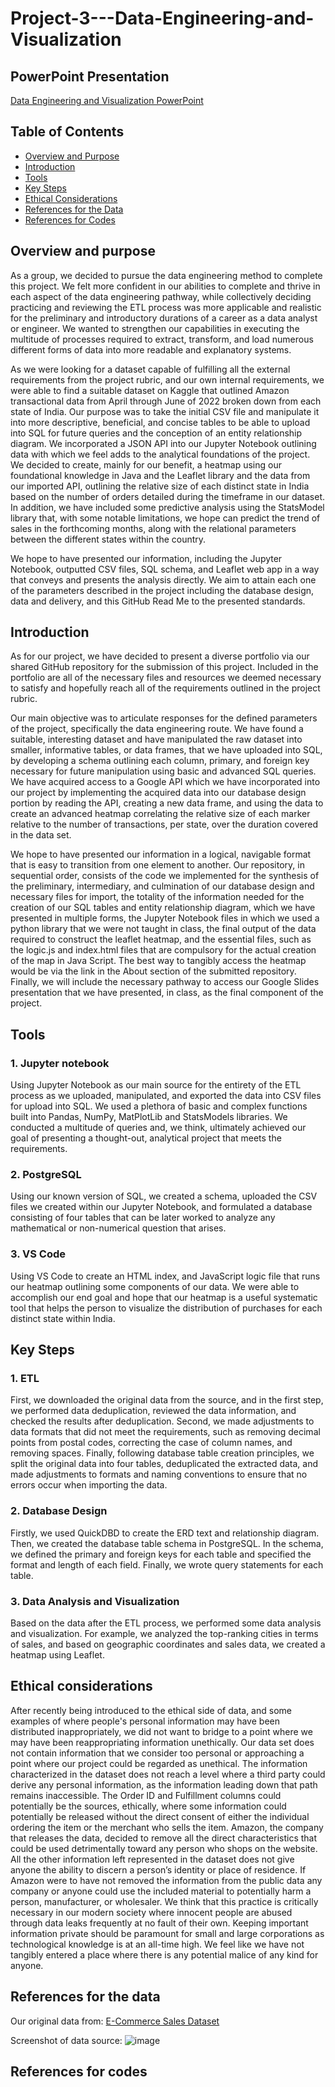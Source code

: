 # Project-3---Data-Engineering-and-Visualization
## PowerPoint Presentation
[Data Engineering and Visualization PowerPoint](https://docs.google.com/presentation/d/1F5YpvIXZ1ZmhQEEUBNxYIyKEwvGo52yI001LStdzNCs/edit?usp=sharing)
## Table of Contents
- [Overview and Purpose](#Overview-and-Purpose)
- [Introduction](#Introduction)
- [Tools](#Tools)
- [Key Steps](#key-steps)
- [Ethical Considerations](#Ethical-Considerations)
- [References for the Data](#References-for-the-Data)
- [References for Codes](#References-for-Codes)

## Overview and purpose

As a group, we decided to pursue the data engineering method to complete this project. We felt more confident in our abilities to complete and thrive in each aspect of the data engineering pathway, while collectively deciding practicing and reviewing the ETL process was more applicable and realistic for the preliminary and introductory durations of a career as a data analyst or engineer. We wanted to strengthen our capabilities in executing the multitude of processes required to extract, transform, and load numerous different forms of data into more readable and explanatory systems. 

As we were looking for a dataset capable of fulfilling all the external requirements from the project rubric, and our own internal requirements, we were able to find a suitable dataset on Kaggle that outlined Amazon transactional data from April through June of 2022 broken down from each state of India. Our purpose was to take the initial CSV file and manipulate it into more descriptive, beneficial, and concise tables to be able to upload into SQL for future queries and the conception of an entity relationship diagram. We incorporated a JSON API into our Jupyter Notebook outlining data with which we feel adds to the analytical foundations of the project. We decided to create, mainly for our benefit, a heatmap using our foundational knowledge in Java and the Leaflet library and the data from our imported API, outlining the relative size of each distinct state in India based on the number of orders detailed during the timeframe in our dataset. In addition, we have included some predictive analysis using the StatsModel library that, with some notable limitations, we hope can predict the trend of sales in the forthcoming months, along with the relational parameters between the different states within the country. 

We hope to have presented our information, including the Jupyter Notebook, outputted CSV files, SQL schema, and Leaflet web app in a way that conveys and presents the analysis directly. We aim to attain each one of the parameters described in the project including the database design, data and delivery, and this GitHub Read Me to the presented standards. 



## Introduction

As for our project, we have decided to present a diverse portfolio via our shared GitHub repository for the submission of this project. Included in the portfolio are all of the necessary files and resources we deemed necessary to satisfy and hopefully reach all of the requirements outlined in the project rubric. 

Our main objective was to articulate responses for the defined parameters of the project, specifically the data engineering route. We have found a suitable, interesting dataset and have manipulated the raw dataset into smaller, informative tables, or data frames, that we have uploaded into SQL, by developing a schema outlining each column, primary, and foreign key necessary for future manipulation using basic and advanced SQL queries. We have acquired access to a Google API which we have incorporated into our project by implementing the acquired data into our database design portion by reading the API, creating a new data frame, and using the data to create an advanced heatmap correlating the relative size of each marker relative to the number of transactions, per state, over the duration covered in the data set. 

We hope to have presented our information in a logical, navigable format that is easy to transition from one element to another.  Our repository, in sequential order, consists of the code we implemented for the synthesis of the preliminary, intermediary, and culmination of our database design and necessary files for import, the totality of the information needed for the creation of our SQL tables and entity relationship diagram, which we have presented in multiple forms, the Jupyter Notebook files in which we used a python library that we were not taught in class, the final output of the data required to construct the leaflet heatmap, and the essential files, such as the logic.js and index.html files that are compulsory for the actual creation of the map in Java Script. The best way to tangibly access the heatmap would be via the link in the About section of the submitted repository. Finally, we will include the necessary pathway to access our Google Slides presentation that we have presented, in class, as the final component of the project. 



## Tools
### 1. Jupyter notebook
  Using Jupyter Notebook as our main source for the entirety of the ETL process as we uploaded, manipulated, and exported the data into CSV files for upload into SQL. We used a plethora of basic and complex functions built into Pandas, NumPy, MatPlotLib and StatsModels libraries. We conducted a multitude of queries and, we think, ultimately achieved our goal of presenting a thought-out, analytical project that meets the requirements. 
### 2. PostgreSQL
  Using our known version of SQL, we created a schema, uploaded the CSV files we created within our Jupyter Notebook, and formulated a database consisting of four tables that can be later worked to analyze any mathematical or non-numerical question that arises. 
### 3. VS Code
  Using VS Code to create an HTML index, and JavaScript logic file that runs our heatmap outlining some components of our data. We were able to accomplish our end goal and hope that our heatmap is a useful systematic tool that helps the person to visualize the distribution of purchases for each distinct state within India. 

## Key Steps

### 1. ETL

First, we downloaded the original data from the source, and in the first step, we performed data deduplication, reviewed the data information, and checked the results after deduplication. Second, we made adjustments to data formats that did not meet the requirements, such as removing decimal points from postal codes, correcting the case of column names, and removing spaces. Finally, following database table creation principles, we split the original data into four tables, deduplicated the extracted data, and made adjustments to formats and naming conventions to ensure that no errors occur when importing the data.

### 2. Database Design

Firstly, we used QuickDBD to create the ERD text and relationship diagram. Then, we created the database table schema in PostgreSQL. In the schema, we defined the primary and foreign keys for each table and specified the format and length of each field. Finally, we wrote query statements for each table.

### 3. Data Analysis and Visualization

Based on the data after the ETL process, we performed some data analysis and visualization. For example, we analyzed the top-ranking cities in terms of sales, and based on geographic coordinates and sales data, we created a heatmap using Leaflet.

## Ethical considerations

After recently being introduced to the ethical side of data, and some examples of where people's personal information may have been distributed inappropriately, we did not want to bridge to a point where we may have been reappropriating information unethically. Our data set does not contain information that we consider too personal or approaching a point where our project could be regarded as unethical. The information characterized in the dataset does not reach a level where a third party could derive any personal information, as the information leading down that path remains inaccessible. The Order ID and Fulfillment columns could potentially be the sources, ethically, where some information could potentially be released without the direct consent of either the individual ordering the item or the merchant who sells the item. Amazon, the company that releases the data, decided to remove all the direct characteristics that could be used detrimentally toward any person who shops on the website. All the other information left represented in the dataset does not give anyone the ability to discern a person’s identity or place of residence. If Amazon were to have not removed the information from the public data any company or anyone could use the included material to potentially harm a person, manufacturer, or wholesaler.  We think that this practice is critically necessary in our modern society where innocent people are abused through data leaks frequently at no fault of their own. Keeping important information private should be paramount for small and large corporations as technological knowledge is at an all-time high. We feel like we have not tangibly entered a place where there is any potential malice of any kind for anyone. 


## References for the data
Our original data from:
[E-Commerce Sales Dataset](https://www.kaggle.com/datasets/thedevastator/unlock-profits-with-e-commerce-sales-data)

Screenshot of data source:
![image](https://github.com/user-attachments/assets/f6426645-f217-41f4-8e24-1bde3677717c)

## References for codes
